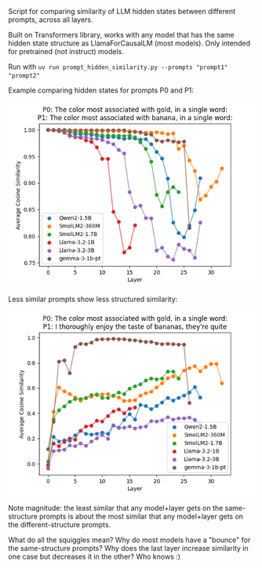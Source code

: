 Script for comparing similarity of LLM hidden states between different prompts, across all layers.

Built on Transformers library, works with any model that has the same hidden state structure as LlamaForCausalLM (most models). Only intended for pretrained (not instruct) models.

Run with `uv run prompt_hidden_similarity.py --prompts "prompt1" "prompt2"`

Example comparing hidden states for prompts P0 and P1:

![sim](examples/sim.png)

Less similar prompts show less structured similarity:

![nosim](examples/nosim.png)

Note magnitude: the least similar that any model+layer gets on the same-structure prompts is about the most similar that any model+layer gets on the different-structure prompts.

What do all the squiggles mean? Why do most models have a "bounce" for the same-structure prompts? Why does the last layer increase similarity in one case but decreases it in the other? Who knows :)